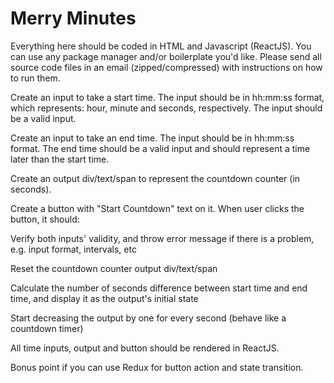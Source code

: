 # Merry Minutes

Everything here should be coded in HTML and Javascript (ReactJS). You can use any package manager and/or boilerplate you'd like. Please send all source code files in an email (zipped/compressed) with instructions on how to run them.

Create an input to take a start time. The input should be in hh:mm:ss format, which represents: hour, minute and seconds, respectively. The input should be a valid input.

Create an input to take an end time. The input should be in hh:mm:ss format. The end time should be a valid input and should represent a time later than the start time.

Create an output div/text/span to represent the countdown counter (in seconds).

Create a button with "Start Countdown" text on it. When user clicks the button, it should:

Verify both inputs' validity, and throw error message if there is a problem, e.g. input format, intervals, etc

Reset the countdown counter output div/text/span

Calculate the number of seconds difference between start time and end time, and display it as the output's initial state

Start decreasing the output by one for every second (behave like a countdown timer)

All time inputs, output and button should be rendered in ReactJS.

Bonus point if you can use Redux for button action and state transition.
